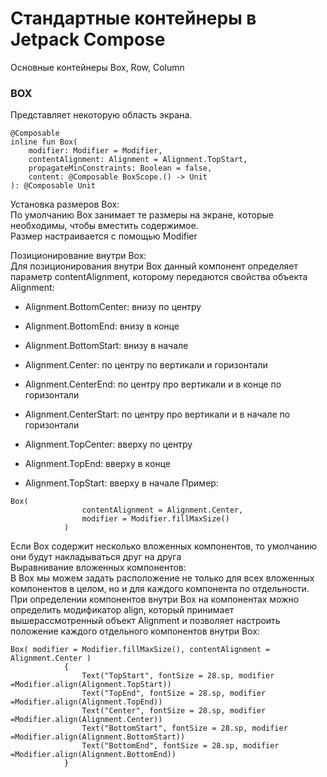 # Стандартные контейнеры в Jetpack Compose  
Основные контейнеры Box, Row, Column  
### BOX  
Представляет некоторую область экрана.  
```
@Composable
inline fun Box(
    modifier: Modifier = Modifier,
    contentAlignment: Alignment = Alignment.TopStart,
    propagateMinConstraints: Boolean = false,
    content: @Composable BoxScope.() -> Unit
): @Composable Unit
```
Установка размеров Box:  
По умолчанию Box занимает те размеры на экране, которые необходимы, чтобы вместить содержимое.  
Размер настраивается с помощью Modifier  
  
Позиционирование внутри Box:  
Для позиционирования внутри Box данный компонент определяет параметр contentAlignment, которому передаются свойства объекта Alignment:  
- Alignment.BottomCenter: внизу по центру

- Alignment.BottomEnd: внизу в конце

- Alignment.BottomStart: внизу в начале

- Alignment.Center: по центру по вертикали и горизонтали

- Alignment.CenterEnd: по центру про вертикали и в конце по горизонтали

- Alignment.CenterStart: по центру про вертикали и в начале по горизонтали

- Alignment.TopCenter: вверху по центру

- Alignment.TopEnd: вверху в конце

- Alignment.TopStart: вверху в начале
Пример:
```
Box(
                contentAlignment = Alignment.Center,
                modifier = Modifier.fillMaxSize()
            )
```

Если Box содержит несколько вложенных компонентов, то умолчанию они будут накладываться друг на друга  
Выравнивание вложенных компонентов:  
В Box мы можем задать расположение не только для всех вложенных компонентов в целом, но и для каждого компонента по отдельности. При определении компонентов внутри Box на компонентах можно определить модификатор align, который принимает вышерассмотренный объект Alignment и позволяет настроить положение каждого отдельного компонентов внутри Box:  
```
Box( modifier = Modifier.fillMaxSize(), contentAlignment = Alignment.Center )
            {
                Text("TopStart", fontSize = 28.sp, modifier =Modifier.align(Alignment.TopStart))
                Text("TopEnd", fontSize = 28.sp, modifier =Modifier.align(Alignment.TopEnd))
                Text("Center", fontSize = 28.sp, modifier =Modifier.align(Alignment.Center))
                Text("BottomStart", fontSize = 28.sp, modifier =Modifier.align(Alignment.BottomStart))
                Text("BottomEnd", fontSize = 28.sp, modifier =Modifier.align(Alignment.BottomEnd))
            }
```



